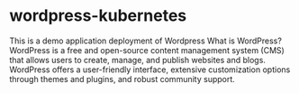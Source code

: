 # wordpress-kubernetes
This is a demo application deployment of Wordpress 
What is WordPress?
WordPress is a free and open-source content management system (CMS) that allows users to create, manage, and publish websites and blogs. WordPress offers a user-friendly interface, extensive customization options through themes and plugins, and robust community support.
